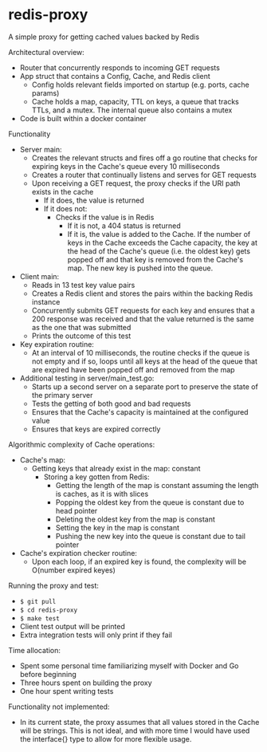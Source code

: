 # redis-proxy
A simple proxy for getting cached values backed by Redis

Architectural overview:
  - Router that concurrently responds to incoming GET requests
  - App struct that contains a Config, Cache, and Redis client
    - Config holds relevant fields imported on startup (e.g. ports, cache params)
    - Cache holds a map, capacity, TTL on keys, a queue that tracks TTLs, and a mutex. The internal queue also contains a mutex
  - Code is built within a docker container

Functionality
  - Server main:
    - Creates the relevant structs and fires off a go routine that checks for expiring keys in the Cache's queue every 10 milliseconds
    - Creates a router that continually listens and serves for GET requests
    - Upon receiving a GET request, the proxy checks if the URI path exists in the cache
      - If it does, the value is returned
      - If it does not:
        - Checks if the value is in Redis
          - If it is not, a 404 status is returned
          - If it is, the value is added to the Cache. If the number of keys in the Cache exceeds the Cache capacity, the key at the head of the Cache's queue (i.e. the oldest key) gets popped off and that key is removed from the Cache's map. The new key is pushed into the queue.
  - Client main:
    - Reads in 13 test key value pairs
    - Creates a Redis client and stores the pairs within the backing Redis instance
    - Concurrently submits GET requests for each key and ensures that a 200 response was received and that the value returned is the same as the one that was submitted
    - Prints the outcome of this test
  - Key expiration routine:
    - At an interval of 10 milliseconds, the routine checks if the queue is not empty and if so, loops until all keys at the head of the queue that are expired have been popped off and removed from the map
  - Additional testing in server/main_test.go:
    - Starts up a second server on a separate port to preserve the state of the primary server
    - Tests the getting of both good and bad requests
    - Ensures that the Cache's capacity is maintained at the configured value
    - Ensures that keys are expired correctly

Algorithmic complexity of Cache operations:
  - Cache's map:
    - Getting keys that already exist in the map: constant
      - Storing a key gotten from Redis: 
        - Getting the length of the map is constant assuming the length is caches, as it is with slices
        - Popping the oldest key from the queue is constant due to head pointer
        - Deleting the oldest key from the map is constant
        - Setting the key in the map is constant
        - Pushing the new key into the queue is constant due to tail pointer
  - Cache's expiration checker routine:
     - Upon each loop, if an expired key is found, the complexity will be O(number expired keyes)

Running the proxy and test:
   - `$ git pull `
   - `$ cd redis-proxy`
   - `$ make test`
   - Client test output will be printed
   - Extra integration tests will only print if they fail
   
Time allocation:
  - Spent some personal time familiarizing myself with Docker and Go before beginning
  - Three hours spent on building the proxy
  - One hour spent writing tests

Functionality not implemented:
  - In its current state, the proxy assumes that all values stored in the Cache will be strings. This is not ideal, and with more time I would have used the interface{} type to allow for more flexible usage.
      
